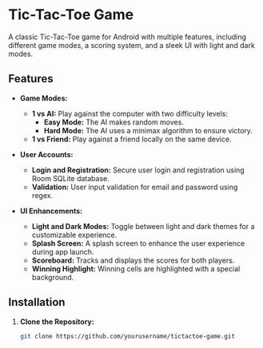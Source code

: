 # Tic-Tac-Toe Game

A classic Tic-Tac-Toe game for Android with multiple features, including different game modes, a scoring system, and a sleek UI with light and dark modes.

## Features

- **Game Modes:**
  - **1 vs AI:** Play against the computer with two difficulty levels:
    - **Easy Mode:** The AI makes random moves.
    - **Hard Mode:** The AI uses a minimax algorithm to ensure victory.
  - **1 vs Friend:** Play against a friend locally on the same device.

- **User Accounts:**
  - **Login and Registration:** Secure user login and registration using Room SQLite database.
  - **Validation:** User input validation for email and password using regex.

- **UI Enhancements:**
  - **Light and Dark Modes:** Toggle between light and dark themes for a customizable experience.
  - **Splash Screen:** A splash screen to enhance the user experience during app launch.
  - **Scoreboard:** Tracks and displays the scores for both players.
  - **Winning Highlight:** Winning cells are highlighted with a special background.

## Installation

1. **Clone the Repository:**

   ```sh
   git clone https://github.com/yourusername/tictactoe-game.git
